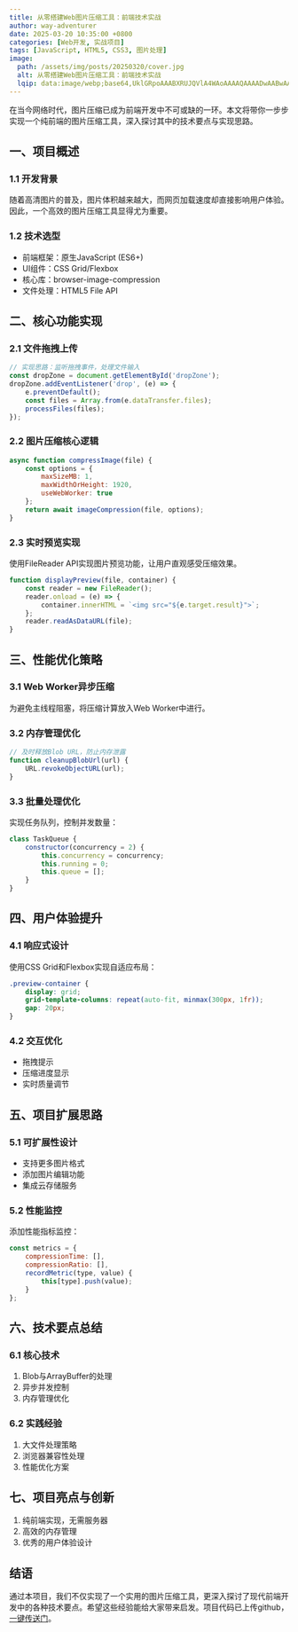 ```yaml
---
title: 从零搭建Web图片压缩工具：前端技术实战
author: way-adventurer
date: 2025-03-20 10:35:00 +0800
categories: [Web开发, 实战项目]
tags: [JavaScript, HTML5, CSS3, 图片处理]
image:
  path: /assets/img/posts/20250320/cover.jpg
  alt: 从零搭建Web图片压缩工具：前端技术实战
  lqip: data:image/webp;base64,UklGRpoAAABXRUJQVlA4WAoAAAAQAAAADwAABwAAQUxQSDIAAAARL0AmbZurmr57yyIiqE8oiG0bejIYEQTgqiDA9vqnsUSI6H+oAERp2HZ65qP/VIAWAFZQOCBCAAAA8AEAnQEqEAAIAAVAfCWkAALp8sF8rgRgAP7o9FDvMCkMde9PK7euH5M1m6VWoDXf2FkP3BqV0ZYbO6NA/VFIAAAA
---
```


在当今网络时代，图片压缩已成为前端开发中不可或缺的一环。本文将带你一步步实现一个纯前端的图片压缩工具，深入探讨其中的技术要点与实现思路。

## 一、项目概述

### 1.1 开发背景
随着高清图片的普及，图片体积越来越大，而网页加载速度却直接影响用户体验。因此，一个高效的图片压缩工具显得尤为重要。

### 1.2 技术选型
- 前端框架：原生JavaScript (ES6+)
- UI组件：CSS Grid/Flexbox
- 核心库：browser-image-compression
- 文件处理：HTML5 File API

## 二、核心功能实现

### 2.1 文件拖拽上传
```javascript
// 实现思路：监听拖拽事件，处理文件输入
const dropZone = document.getElementById('dropZone');
dropZone.addEventListener('drop', (e) => {
    e.preventDefault();
    const files = Array.from(e.dataTransfer.files);
    processFiles(files);
});
```

### 2.2 图片压缩核心逻辑
```javascript
async function compressImage(file) {
    const options = {
        maxSizeMB: 1,
        maxWidthOrHeight: 1920,
        useWebWorker: true
    };
    return await imageCompression(file, options);
}
```

### 2.3 实时预览实现
使用FileReader API实现图片预览功能，让用户直观感受压缩效果。

```javascript
function displayPreview(file, container) {
    const reader = new FileReader();
    reader.onload = (e) => {
        container.innerHTML = `<img src="${e.target.result}">`;
    };
    reader.readAsDataURL(file);
}
```

## 三、性能优化策略

### 3.1 Web Worker异步压缩
为避免主线程阻塞，将压缩计算放入Web Worker中进行。

### 3.2 内存管理优化
```javascript
// 及时释放Blob URL，防止内存泄露
function cleanupBlobUrl(url) {
    URL.revokeObjectURL(url);
}
```

### 3.3 批量处理优化
实现任务队列，控制并发数量：
```javascript
class TaskQueue {
    constructor(concurrency = 2) {
        this.concurrency = concurrency;
        this.running = 0;
        this.queue = [];
    }
}
```

## 四、用户体验提升

### 4.1 响应式设计
使用CSS Grid和Flexbox实现自适应布局：
```css
.preview-container {
    display: grid;
    grid-template-columns: repeat(auto-fit, minmax(300px, 1fr));
    gap: 20px;
}
```

### 4.2 交互优化
- 拖拽提示
- 压缩进度显示
- 实时质量调节

## 五、项目扩展思路

### 5.1 可扩展性设计
- 支持更多图片格式
- 添加图片编辑功能
- 集成云存储服务

### 5.2 性能监控
添加性能指标监控：
```javascript
const metrics = {
    compressionTime: [],
    compressionRatio: [],
    recordMetric(type, value) {
        this[type].push(value);
    }
};
```

## 六、技术要点总结

### 6.1 核心技术
1. Blob与ArrayBuffer的处理
2. 异步并发控制
3. 内存管理优化

### 6.2 实践经验
1. 大文件处理策略
2. 浏览器兼容性处理
3. 性能优化方案

## 七、项目亮点与创新

1. 纯前端实现，无需服务器
2. 高效的内存管理
3. 优秀的用户体验设计

## 结语

通过本项目，我们不仅实现了一个实用的图片压缩工具，更深入探讨了现代前端开发中的各种技术要点。希望这些经验能给大家带来启发。项目代码已上传github，[一键传送门](https://github.com/way-adventurer/image_compression)。

